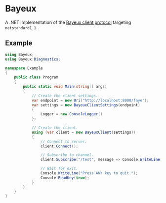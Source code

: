 # Bayeux

A .NET implementation of the 
[Bayeux client protocol](https://docs.cometd.org/current/reference/#_bayeux) 
targeting `netstandard1.1`.

## Example

```csharp
using Bayeux;
using Bayeux.Diagnostics;

namespace Example
{
    public class Program
    {
        public static void Main(string[] args)
        {
            // Create the client settings.
            var endpoint = new Uri("http://localhost:8000/faye");
            var settings = new BayeuxClientSettings(endpoint)
            {
                Logger = new ConsoleLogger()
            };

            // Create the client.
            using (var client = new BayeuxClient(settings))
            {
                // Connect to server.
                client.Connect();

                // Subscribe to channel.
                client.Subscribe("/test", message => Console.WriteLine("Message received: {0}", message.Channel));

                // Wait for exit.
                Console.WriteLine("Press ANY key to quit.");
                Console.ReadKey(true);
            }
        }
    }
}
```